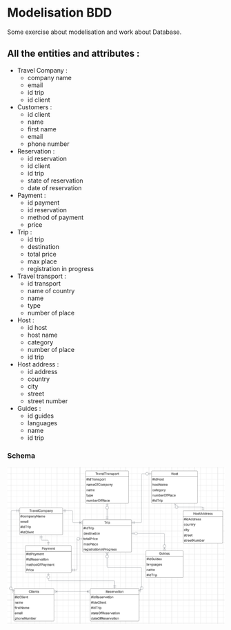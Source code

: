# Modelisation BDD

Some exercise about modelisation and work about Database.

## All the entities and attributes :

- Travel Company :
  - company name
  - email
  - id trip
  - id client
- Customers :
  - id client
  - name
  - first name
  - email
  - phone number
- Reservation :
  - id reservation
  - id client
  - id trip
  - state of reservation
  - date of reservation
- Payment :
  - id payment
  - id reservation
  - method of payment
  - price
- Trip :
  - id trip
  - destination
  - total price
  - max place
  - registration in progress
- Travel transport :
  - id transport
  - name of country
  - name
  - type
  - number of place
- Host :
  - id host
  - host name
  - category
  - number of place
  - id trip
- Host address :
  - id address
  - country
  - city
  - street
  - street number
- Guides :
  - id guides
  - languages
  - name
  - id trip

### Schema 

![alt text](assets/screen.png)


